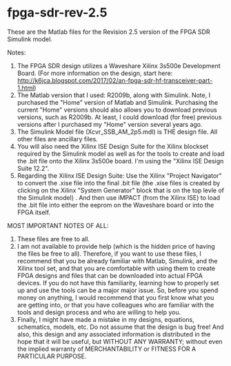 # fpga-sdr-rev-2.5

These are the Matlab files for the Revision 2.5 version of the FPGA SDR Simulink model.

Notes:
1.  The FPGA SDR design utilizes a Waveshare Xilinx 3s500e Development Board.  (For more information on the design, start here: http://k6jca.blogspot.com/2017/02/an-fpga-sdr-hf-transceiver-part-1.html)
2.  The Matlab version that I used:  R2009b, along with Simulink.  Note, I purchased the "Home" version of Matlab and Simulink.  Purchasing the current "Home" versions should also allows you to download previous versions, such as R2009b.  At least, I could download (for free) previous versions after I purchased my "Home" version several years ago.
3.  The Simulink Model file (Xcvr_SSB_AM_2p5.mdl) is THE design file.  All other files are ancillary files.
4.  You will also need the Xilinx ISE Design Suite for the Xilinx blockset required by the Simulink model as well as for the tools to create and load the .bit file onto the Xilinx 3s500e board.  I'm using the "Xilinx ISE Design Suite  12.2".
5.  Regarding the Xilinx ISE Design Suite:  Use the Xilinx "Project Navigator" to convert the .xise file into the final .bit file (the .xise files is created by clicking on the Xilinx "System Generator" block that is on the top levle of the Simulink model) .  And then use iMPACT (from the Xilinx ISE) to load the .bit file into either the eeprom on the Waveshare board or into the FPGA itself.

MOST IMPORTANT NOTES OF ALL:
1.  These files are free to all.
2.  I am not available to provide help (which is the hidden price of having the files be free to all).  Therefore, if you want to use these files, I recommend that you be already familiar with Matlab, Simulink, and the Xilinx tool set, and that you are comfortable with using them to create FPGA designs and files that can be downloaded into actual FPGA devices.  If you do not have this familiarity, learning how to properly set up and use the tools can be a major major issue.  So, before you spend money on anything, I would recommend that you first know what you are getting into, or that you have colleagues who are familiar with the tools and design process and who are willing to help you.
3.  Finally, I might have made a mistake in my designs, equations, schematics, models, etc. Do not assume that the design is bug free!  And also, this design and any associated information is distributed in the hope that it will be useful, but WITHOUT ANY WARRANTY; without even the implied warranty of MERCHANTABILITY or FITNESS FOR A PARTICULAR PURPOSE.
